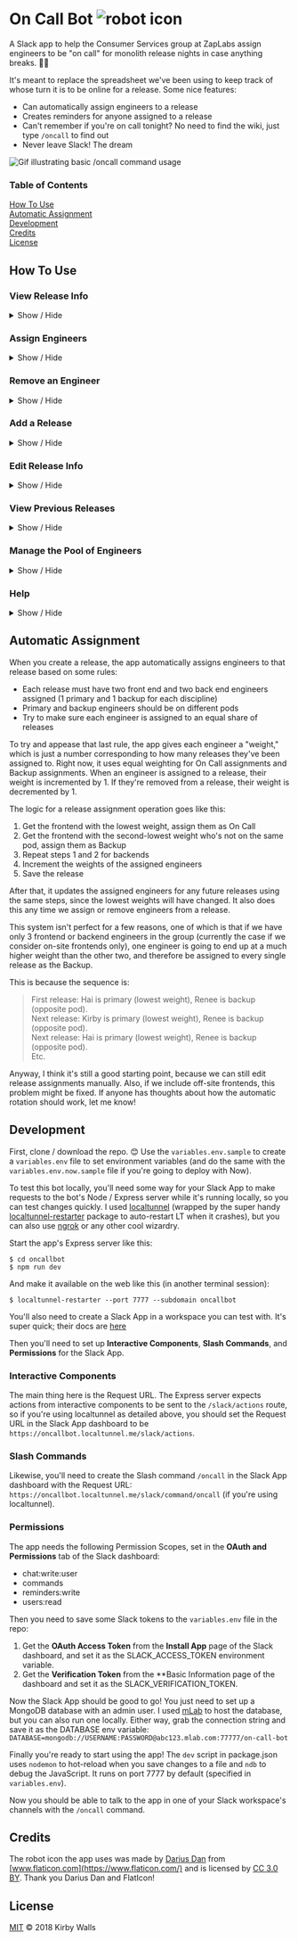 # On Call Bot ![robot icon](https://i.imgur.com/WoiMaxP.png)

A Slack app to help the Consumer Services group at ZapLabs assign engineers to be "on call" for monolith release nights in case anything breaks. 🤙🤖

It's meant to replace the spreadsheet we've been using to keep track of whose turn it is to be online for a release. Some nice features:
* Can automatically assign engineers to a release
* Creates reminders for anyone assigned to a release
* Can't remember if you're on call tonight? No need to find the wiki, just type `/oncall` to find out
* Never leave Slack! The dream

![Gif illustrating basic /oncall command usage](http://i.imgur.com/rounAl8.gif)

### Table of Contents  
[How To Use](#how-to-use)  
[Automatic Assignment](#automatic-assignment)  
[Development](#development)  
[Credits](#credits)  
[License](#license)

## How To Use

### View Release Info
<details><summary>Show / Hide</summary>
<p>

#### Use the GUI:

Type the `/oncall` command in the Consumer Services Group channel (or any other Slack channel the bot has been added to) and use the menu that appears to choose a release you want to see. This flow is illustrated in the GIF above.

#### Use a command:

`/oncall 18.9.1`

This command will display the information for the release named **18.9.1** if exists, or will open a modal for adding the release if it hasn't been created yet in the app.

![Gif illustrating the /oncall X.X.X command usage](http://i.imgur.com/iNDGfsl.gif)

</p>
</details>

### Assign Engineers
<details><summary>Show / Hide</summary>
<p>

#### Use the GUI:

Once you've selected a release to view, click the **Assign engineer** button to open a modal for assigning an engineer. Choose the engineer's name from the dropdown, and then decide whether you're assigning them as _on call_ or _backup_. In order to assign someone to a release, that person needs to have already been added to the pool of available engineers. See [Add an engineer to the pool](#add-an-engineer-to-the-pool)

Using the GUI only allows for assigning one engineer at a time.

![Gif showing how to use the Assign Engineer button](http://i.imgur.com/1HmOZ8c.gif)

#### Use a command:

`/oncall 18.9.1 -o @willem.jager -b @hai.phan @jonathan.anstett`

Use this command to assign engineers to a release (`18.9.1`) as either on call (`-o`) or backup (`-b`). This command doesn't overwrite any engineers already assigned - it only adds new ones.

</p>
</details>

### Remove an Engineer 

<details><summary>Show / Hide</summary>
<p>

#### Use the GUI:

Once you've selected a release to view, click the **Remove engineer** button to open a modal for removing an engineer. Choose to remove either an _on call_ engineer, a _backup_ engineer, or one of each.

Using the GUI only allows for removing two engineers at a time: one backup and one primary.

![Gif showing how to use the Remove Engineer button](http://i.imgur.com/kfPIohU.gif)

#### Use a command:

`/oncall 18.9.1 -r @kirby.walls @renee.gallison`

Use this command to remove (`-r`) engineers from a release (`18.9.1`). This command allows for removing multiple engineers at once, with no need to specify whether they're on call or backup.

</p>
</details>

### Add a Release

<details><summary>Show / Hide</summary>
<p>

#### Use the GUI:

Type the `/oncall` command to open the initial menu and use the **Add a release** button to open a modal for creating a release. Enter the release's name with the format `YY.M.X`, and then enter the date that the release goes live.

![Gif showing how to use the Add Release button](http://i.imgur.com/OZHgc3A.gif)

#### Use a command:

`/oncall 19.5.1`

This command will open a modal for adding a release (`19.5.1`) if it hasn't been created yet in the app.

`/oncall 19.5.1 5/3/19`

This command bypasses the modal and creates a new release (`19.5.1`) on the specified date (`5/3/19`) if that release doesn't already exist.

</p>
</details>

### Edit Release Info

<details><summary>Show / Hide</summary>
<p>

#### Use the GUI:

Once you've selected a release to view, click the **Edit release info** button to open a modal for editing. Edit the release name and/or launch date and then click **Save**.

![Gif showing how to use the Edit Release button](http://i.imgur.com/OG4seE9.gif)

#### Use a command:

`/oncall 19.5.1 5/3/19`

This command opens a modal for updating a release (`19.5.1`) with the specified date (`5/3/19`) if that release _does_ already exist.

</p>
</details>

### View Previous Releases

<details><summary>Show / Hide</summary>
<p>

#### Use the GUI:

If you're trying to edit a release's assignments, sometimes it's helpful to see releases prior to it so you know who has been recently on call. Once you've selected a release to view, click the **Last 3 releases** button to open a message with the previous 3 releases and their assignments. This message is only visible to you.

![Gif showing how to use the Last 3 releases button](http://i.imgur.com/7UzYvoX.gif)

</p>
</details>

### Manage the Pool of Engineers

<details><summary>Show / Hide</summary>
<p>

Engineers are only assignable to a release if they've been added to the pool. This is to ensure that On Call Bot knows the discipline (frontend or backend) and pod that each engineer belongs to, so it can assign engineers to releases automatically. See [Automatic Assignment](#automatic-assignment)

#### Add an engineer to the pool:

Once you've selected a release to work with, click the **Manage the engineer pool** button to open the management view. Then click the **Add an engineer to the pool** button to open a modal for adding a new engineer. Choose the engineer's name from the dropdown (populated from Slack users in the current channel), and then select a discipline and pod that the engineer belongs to.

![Gif showing how to add an engineer to the pool](http://i.imgur.com/QgX7zE4.gif)

#### Remove an engineer from the pool:

Once you've selected a release to work with, click the **Manage the engineer pool** button to open the management view. Then click the **Remove engineer** button to open a modal for removing an existing engineer. Choose the engineer's name from the dropdown and click the **Remove** button.

</p>
</details>

### Help

<details><summary>Show / Hide</summary>
<p>

#### Use a command:

`/oncall help`

This command opens a message with info on how to use the app and its commands, and explains what you can do with the GUI. Pretty cool ✌️

</p>
</details>

## Automatic Assignment
When you create a release, the app automatically assigns engineers to that release based on some rules:
* Each release must have two front end and two back end engineers assigned (1 primary and 1 backup for each discipline)
* Primary and backup engineers should be on different pods
* Try to make sure each engineer is assigned to an equal share of releases

To try and appease that last rule, the app gives each engineer a "weight," which is just a number corresponding to how many releases they've been assigned to. Right now, it uses equal weighting for On Call assignments and Backup assignments. When an engineer is assigned to a release, their weight is incremented by 1. If they're removed from a release, their weight is decremented by 1.

The logic for a release assignment operation goes like this:
1. Get the frontend with the lowest weight, assign them as On Call
2. Get the frontend with the second-lowest weight who's not on the same pod, assign them as Backup
3. Repeat steps 1 and 2 for backends
4. Increment the weights of the assigned engineers
5. Save the release

After that, it updates the assigned engineers for any future releases using the same steps, since the lowest weights will have changed. It also does this any time we assign or remove engineers from a release.

This system isn't perfect for a few reasons, one of which is that if we have only 3 frontend or backend engineers in the group (currently the case if we consider on-site frontends only), one engineer is going to end up at a much higher weight than the other two, and therefore be assigned to every single release as the Backup. 

This is because the sequence is:  
>  First release: Hai is primary (lowest weight), Renee is backup (opposite pod).  
>  Next release: Kirby is primary (lowest weight), Renee is backup (opposite pod).  
>  Next release: Hai is primary (lowest weight), Renee is backup (opposite pod).  
>  Etc.

Anyway, I think it's still a good starting point, because we can still edit release assignments manually. Also, if we include off-site frontends, this problem might be fixed. If anyone has thoughts about how the automatic rotation should work, let me know!

## Development

First, clone / download the repo. 😊 Use the `variables.env.sample` to create a `variables.env` file to set environment variables (and do the same with the `variables.env.now.sample` file if you're going to deploy with Now).

To test this bot locally, you'll need some way for your Slack App to make requests to the bot's Node / Express server while it's running locally, so you can test changes quickly. I used [localtunnel](https://www.npmjs.com/package/localtunnel) (wrapped by the super handy [localtunnel-restarter](https://github.com/kirillshevch/localtunnel-restarter) package to auto-restart LT when it crashes), but you can also use [ngrok](https://ngrok.com/) or any other cool wizardry.

Start the app's Express server like this:

```
$ cd oncallbot
$ npm run dev
```

And make it available on the web like this (in another terminal session):

```
$ localtunnel-restarter --port 7777 --subdomain oncallbot
```

You'll also need to create a Slack App in a workspace you can test with. It's super quick; their docs are [here](https://api.slack.com/slack-apps#creating_apps)

Then you'll need to set up **Interactive Components**, **Slash Commands**, and **Permissions** for the Slack App.

### Interactive Components

The main thing here is the Request URL. The Express server expects actions from interactive components to be sent to the `/slack/actions` route, so if you're using localtunnel as detailed above, you should set the Request URL in the Slack App dashboard to be `https://oncallbot.localtunnel.me/slack/actions`.

### Slash Commands

Likewise, you'll need to create the Slash command `/oncall` in the Slack App dashboard with the Request URL: `https://oncallbot.localtunnel.me/slack/command/oncall` (if you're using localtunnel).

### Permissions

The app needs the following Permission Scopes, set in the **OAuth and Permissions** tab of the Slack dashboard:
* chat:write:user
* commands
* reminders:write
* users:read

Then you need to save some Slack tokens to the `variables.env` file in the repo:
1. Get the **OAuth Access Token** from the **Install App** page of the Slack dashboard, and set it as the SLACK_ACCESS_TOKEN environment variable.
2. Get the **Verification Token** from the **Basic Information page of the dashboard and set it as the SLACK_VERIFICATION_TOKEN.

Now the Slack App should be good to go! You just need to set up a MongoDB database with an admin user. I used [mLab](https://mlab.com/) to host the database, but you can also run one locally. Either way, grab the connection string and save it as the DATABASE env variable: `DATABASE=mongodb://USERNAME:PASSWORD@abc123.mlab.com:77777/on-call-bot`

Finally you're ready to start using the app! The `dev` script in package.json uses `nodemon` to hot-reload when you save changes to a file and `ndb` to debug the JavaScript. It runs on port 7777 by default (specified in `variables.env`).

Now you should be able to talk to the app in one of your Slack workspace's channels with the `/oncall` command.

## Credits
The robot icon the app uses was made by [Darius Dan](https://www.flaticon.com/authors/darius-dan) from [www.flaticon.com](https://www.flaticon.com/) and is licensed by [CC 3.0 BY](http://creativecommons.org/licenses/by/3.0/). Thank you Darius Dan and FlatIcon!

## License
[MIT](https://choosealicense.com/licenses/mit/) © 2018 Kirby Walls